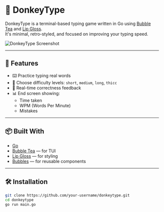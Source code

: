 # 🧠 DonkeyType

DonkeyType is a terminal-based typing game written in Go using [Bubble Tea](https://github.com/charmbracelet/bubbletea) and [Lip Gloss](https://github.com/charmbracelet/lipgloss).  
It's minimal, retro-styled, and focused on improving your typing speed.

![DonkeyType Screenshot](assets/screenshot.png)

---

## 🚀 Features

- ⌨️ Practice typing real words
- 🎯 Choose difficulty levels: `short`, `medium`, `long`, `thicc`
- 🧾 Real-time correctness feedback
- 📊 End screen showing:
  - Time taken
  - WPM (Words Per Minute)
  - Mistakes

---

## 📦 Built With

- [Go](https://golang.org/)
- [Bubble Tea](https://github.com/charmbracelet/bubbletea) — for TUI
- [Lip Gloss](https://github.com/charmbracelet/lipgloss) — for styling
- [Bubbles](https://github.com/charmbracelet/bubbles) — for reusable components

---

## 🛠️ Installation

```bash
git clone https://github.com/your-username/donkeytype.git
cd donkeytype
go run main.go
```
